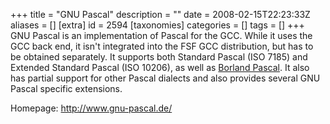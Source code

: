 +++
title = "GNU Pascal"
description = ""
date = 2008-02-15T22:23:33Z
aliases = []
[extra]
id = 2594
[taxonomies]
categories = []
tags = []
+++
GNU Pascal is an implementation of Pascal for the GCC. While it uses the GCC back end, it isn't integrated into the FSF GCC distribution, but has to be obtained separately. It supports both Standard Pascal (ISO 7185) and Extended Standard Pascal (ISO 10206), as well as [Borland Pascal](https://rosettacode.org/wiki/Borland_Pascal). It also has partial support for other Pascal dialects and also provides several GNU Pascal specific extensions.

Homepage: http://www.gnu-pascal.de/

